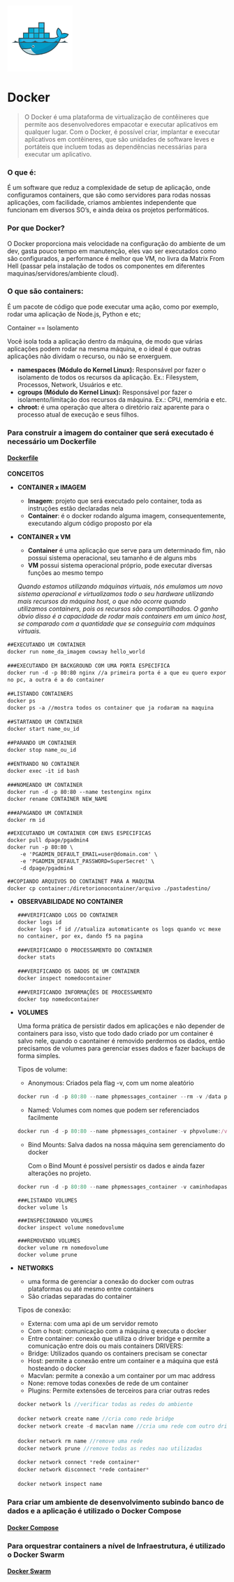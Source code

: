 <img src="docker.png" alt="150" width="150"/>

# Docker

> O Docker é uma plataforma de virtualização de contêineres que permite aos desenvolvedores empacotar e executar aplicativos em qualquer lugar. Com o Docker, é possível criar, implantar e executar aplicativos em contêineres, que são unidades de software leves e portáteis que incluem todas as dependências necessárias para executar um aplicativo.
> 

### **O que é:**

É um software que reduz a complexidade de setup de aplicação, onde configuramos containers, que são como servidores para rodas nossas aplicações, com facilidade, criamos ambientes independente que funcionam em diversos SO’s, e ainda deixa os projetos performáticos.

### **Por que Docker?**

O Docker proporciona mais velocidade na configuração do ambiente de um dev, gasta pouco tempo em manutenção, eles vao ser executados como são configurados, a performance é melhor que VM, no livra da Matrix From Hell (passar pela instalação de todos os componentes em diferentes maquinas/servidores/ambiente cloud). 

### **O que são containers:**

É um pacote de código que pode executar uma ação, como por exemplo, rodar uma aplicação de Node.js, Python e etc;

Container == Isolamento

Você isola toda a aplicação dentro da máquina, de modo que várias aplicações podem rodar na mesma máquina, e o ideal é que outras aplicações não dividam o recurso, ou não se enxerguem.

- **namespaces (Módulo do Kernel Linux):** Responsável por fazer o isolamento de todos os recursos da aplicação. Ex.: Filesystem, Processos, Network, Usuários e etc.
- **cgroups (Módulo do Kernel Linux):** Responsável por fazer o isolamento/limitação dos recursos da máquina. Ex.: CPU, memória e etc.
- **chroot:** é uma operação que altera o diretório raiz aparente para o processo atual de execução e seus filhos.

### **Para construir a imagem do container que será executado é necessário um Dockerfile**
#### [Dockerfile](/DOCKER/Dockerfile) 

**CONCEITOS**

- **CONTAINER x IMAGEM**
    - **Imagem**: projeto que será executado pelo container, toda as instruções estão declaradas nela
    - **Container**: é o docker rodando alguma imagem, consequentemente, executando algum código proposto por ela
- **CONTAINER x VM**
    - **Container** é uma aplicação que serve para um determinado fim, não possui sistema operacional, seu tamanho é de alguns mbs
    - **VM** possui sistema operacional próprio, pode executar diversas funções ao mesmo tempo
    
    *Quando estamos utilizando máquinas virtuais, nós emulamos um novo sistema operacional e virtualizamos todo o seu hardware utilizando mais recursos da máquina host, o que não ocorre quando utilizamos containers, pois os recursos são compartilhados. O ganho óbvio disso é a capacidade de rodar mais containers em um único host, se comparado com a quantidade que se conseguiria com máquinas virtuais.*

```docker
##EXECUTANDO UM CONTAINER
docker run nome_da_imagem cowsay hello_world

###EXECUTANDO EM BACKGROUND COM UMA PORTA ESPECIFICA
docker run -d -p 80:80 nginx //a primeira porta é a que eu quero expor no pc, a outra é a do container

##LISTANDO CONTAINERS
docker ps 
docker ps -a //mostra todos os container que ja rodaram na maquina

##STARTANDO UM CONTAINER
docker start name_ou_id

##PARANDO UM CONTAINER
docker stop name_ou_id

##ENTRANDO NO CONTAINER
docker exec -it id bash

###NOMEANDO UM CONTAINER
docker run -d -p 80:80 --name testenginx nginx
docker rename CONTAINER NEW_NAME

###APAGANDO UM CONTAINER
docker rm id
```

```docker
##EXECUTANDO UM CONTAINER COM ENVS ESPECIFICAS
docker pull dpage/pgadmin4
docker run -p 80:80 \
    -e 'PGADMIN_DEFAULT_EMAIL=user@domain.com' \
    -e 'PGADMIN_DEFAULT_PASSWORD=SuperSecret' \
    -d dpage/pgadmin4
```

```docker
##COPIANDO ARQUIVOS DO CONTAINET PARA A MAQUINA
docker cp container:/diretorionocontainer/arquivo ./pastadestino/
```

- **OBSERVABILIDADE NO CONTAINER**
    
    ```docker
    ###VERIFICANDO LOGS DO CONTAINER
    docker logs id
    docker logs -f id //atualiza automaticante os logs quando vc mexe no container, por ex, dando f5 na pagina
    
    ###VERIFICANDO O PROCESSAMENTO DO CONTAINER
    docker stats
    
    ###VERIFICANDO OS DADOS DE UM CONTAINER
    docker inspect nomedocontainer
    
    ###VERIFICANDO INFORMAÇÕES DE PROCESSAMENTO
    docker top nomedocontainer
    ```
    
- **VOLUMES**
    
    Uma forma prática de persistir dados em aplicações e não depender de containers para isso, visto que todo dado criado por um container é salvo nele, quando o caontainer é removido perdermos os dados, então precisamos de volumes para gerenciar esses dados e fazer backups de forma simples.
    
    Tipos de volume:
    
    - Anonymous: Criados pela flag -v, com um nome aleatório
    
    ```jsx
    docker run -d -p 80:80 --name phpmessages_container --rm -v /data phpmessages
    ```
    
    - Named: Volumes com nomes que podem ser referenciados facilmente
    
    ```jsx
    docker run -d -p 80:80 --name phpmessages_container -v phpvolume:/var/www/html/messages --rm phpmessages
    ```
    
    - Bind Mounts: Salva dados na nossa máquina sem gerenciamento do docker
        
        Com o Bind Mount é possível persistir os dados e ainda fazer alterações no projeto. 
        
    
    ```jsx
    docker run -d -p 80:80 --name phpmessages_container -v caminhodapasta\messages:/var/www/html/messages --rm phpmessages
    ```
    
    ```docker
    ###LISTANDO VOLUMES
    docker volume ls
    ```
    
    ```docker
    ###INSPECIONANDO VOLUMES
    docker inspect volume nomedovolume
    ```
    
    ```docker
    ###REMOVENDO VOLUMES
    docker volume rm nomedovolume
    docker volume prune
    ```
    
- **NETWORKS**
    - uma forma de gerenciar a conexão do docker com outras plataformas ou até mesmo entre containers
    - São criadas separadas do container
    
    Tipos de conexão:
    
    - Externa: com uma api de um servidor remoto
    - Com o host: comunicação com a máquina q executa o docker
    - Entre container: conexão que utiliza o driver bridge e permite a comunicação entre dois ou mais containers
    DRIVERS:
    - Bridge: Utilizados quando os containers precisam se conectar
    - Host: permite a conexão entre um container e a máquina que está hosteando o docker
    - Macvlan: permite a conexão a um container por um mac address
    - None: remove todas conexões de rede de um container
    - Plugins: Permite extensões de terceiros para criar outras redes
    
    ```jsx
    docker network ls //verificar todas as redes do ambiente
    
    docker network create name //cria como rede bridge
    docker network create -d macvlan name //cria uma rede com outro drive
    
    docker network rm name //remove uma rede
    docker network prune //remove todas as redes nao utilizadas
    ```
    
    ```jsx
    docker network connect *rede container*
    docker network disconnect *rede container*
    
    docker network inspect name
    ```

### **Para criar um ambiente de desenvolvimento subindo banco de dados e a aplicação é utilizado o Docker Compose**
#### [Docker Compose](/DOCKER/DockerCompose) 

### **Para orquestrar containers a nível de Infraestrutura, é utilizado o Docker Swarm**
#### [Docker Swarm](/DOCKER/DockerSwarm) 
